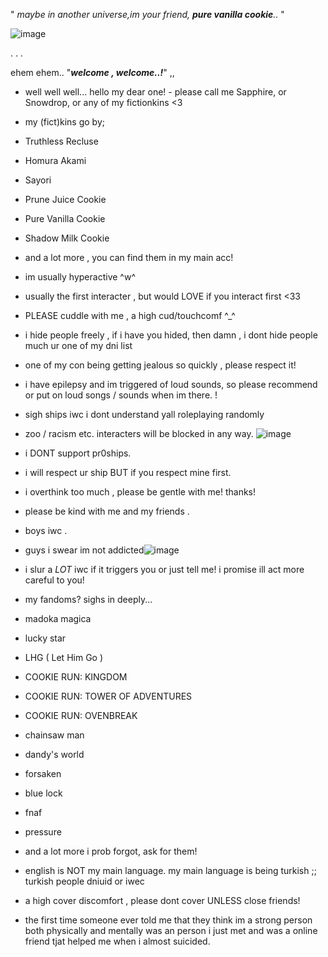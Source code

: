" *maybe in another universe,im your friend, **pure vanilla cookie**..* "





![image](https://github.com/user-attachments/assets/f6721972-1b16-4517-94d9-60f84076c708)













.                                                                 .                                                     .

 ehem ehem.. "***welcome , welcome..!***" ,, 

- well well well... hello my dear one! - please call me Sapphire, or Snowdrop, or any of my fictionkins <3
- my (fict)kins go by;
- Truthless Recluse
- Homura Akami
- Sayori
- Prune Juice Cookie
- Pure Vanilla Cookie 
- Shadow Milk Cookie
- and a lot more , you can find them in my main acc!
- im usually hyperactive ^w^


- usually the first interacter , but would LOVE if you interact first <33
- PLEASE cuddle with me , a high cud/touchcomf ^_^
- i hide people freely , if i have you hided, then damn , i dont hide people much ur one of my dni list
- one of my con being getting jealous so quickly , please respect it!
- i have epilepsy and im triggered of loud sounds, so please recommend or put on loud songs / sounds when im there. ! 
- sigh ships iwc i dont understand yall roleplaying randomly
- zoo / racism etc. interacters will be blocked in any way.
![image](https://github.com/user-attachments/assets/0dc7738c-ff9e-4284-bb6b-ad7585a27acd)


- i DONT support pr0ships.
- i will respect ur ship BUT if you respect mine first.
- i overthink too much , please be gentle with me! thanks!
- please be kind with me and my friends . 
- boys iwc . 
- guys i swear im not addicted![image](https://github.com/user-attachments/assets/be7ede2d-d907-49a9-9f58-eb1cddf5fca3)

- i slur a *LOT* iwc if it triggers you or just tell me! i promise ill act more careful to you!
- my fandoms? sighs in deeply...
- madoka magica
- lucky star
- LHG ( Let Him Go )
- COOKIE RUN: KINGDOM
- COOKIE RUN: TOWER OF ADVENTURES
- COOKIE RUN: OVENBREAK
- chainsaw man
- dandy's world
- forsaken
- blue lock
- fnaf 
- pressure
- and a lot more i prob forgot, ask for them!
- english is NOT my main language. my main language is being turkish ;; turkish people dniuid or iwec
- a high cover discomfort , please dont cover UNLESS close friends!
- the first time someone ever told me that they think im a strong person both physically and mentally was an person i just met and was a online friend tjat helped me when i almost suicided.



